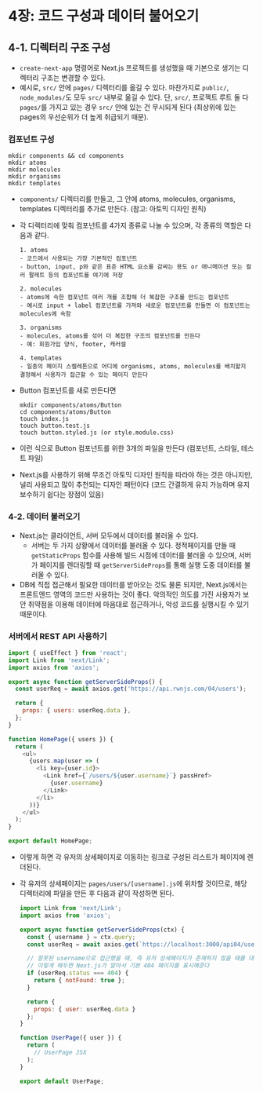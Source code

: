 # 4장: 코드 구성과 데이터 불어오기

## 4-1. 디렉터리 구조 구성

- `create-next-app` 명령어로 Next.js 프로젝트를 생성했을 때 기본으로 생기는 디렉터리 구조는 변경할 수 있다.
- 예시로, `src/` 안에 `pages/` 디렉터리를 옮길 수 있다. 마찬가지로 `public/`, `node_modules/`도 모두 `src/` 내부로 옮길 수 있다. 단, `src/`, 프로젝트 루트 둘 다 `pages/`를 가지고 있는 경우 `src/` 안에 있는 건 무시되게 된다 (최상위에 있는 pages의 우선순위가 더 높게 취급되기 때문).

### 컴포넌트 구성

```
mkdir components && cd components
mkdir atoms
mkdir molecules
mkdir organisms
mkdir templates
```

- `components/` 디렉터리를 만들고, 그 안에 atoms, molecules, organisms, templates 디렉터리를 추가로 만든다. (참고: 아토믹 디자인 원칙)
- 각 디렉터리에 맞춰 컴포넌트를 4가지 종류로 나눌 수 있으며, 각 종류의 역할은 다음과 같다.

  ```
  1. atoms
  - 코드에서 사용되는 가장 기본적인 컴포넌트
  - button, input, p와 같은 표준 HTML 요소를 감싸는 용도 or 애니메이션 또는 컬러 팔레트 등의 컴포넌트를 여기에 저장

  2. molecules
  - atoms에 속한 컴포넌트 여러 개를 조합해 더 복잡한 구조를 만드는 컴포넌트
  - 예시로 input + label 컴포넌트를 가져와 새로운 컴포넌트를 만들면 이 컴포넌트는 molecules에 속함

  3. organisms
  - molecules, atoms를 섞어 더 복잡한 구조의 컴포넌트를 만든다
  - 예: 회원가입 양식, footer, 캐러셀

  4. templates
  - 일종의 페이지 스켈레톤으로 어디에 organisms, atoms, molecules를 배치할지 결정해서 사용자가 접근할 수 있는 페이지 만든다
  ```

- Button 컴포넌트를 새로 만든다면

  ```
  mkdir components/atoms/Button
  cd components/atoms/Button
  touch index.js
  touch button.test.js
  touch button.styled.js (or style.module.css)
  ```

- 이런 식으로 Button 컴포넌트를 위한 3개의 파일을 만든다 (컴포넌트, 스타일, 테스트 파일)
- Next.js를 사용하기 위해 무조건 아토믹 디자인 원칙을 따라야 하는 것은 아니지만, 널리 사용되고 많이 추천되는 디자인 패턴이다 (코드 간결하게 유지 가능하며 유지 보수하기 쉽다는 장점이 있음)

### 4-2. 데이터 불러오기

- Next.js는 클라이언트, 서버 모두에서 데이터를 불러올 수 있다.
  - 서버는 두 가지 상황에서 데이터를 불러올 수 있다. 정적페이지를 만들 때 `getStaticProps` 함수를 사용해 빌드 시점에 데이터를 불러올 수 있으며, 서버가 페이지를 렌더링할 때 `getServerSideProps`를 통해 실행 도중 데이터를 불러올 수 있다.
- DB에 직접 접근해서 필요한 데이터를 받아오는 것도 물론 되지만, Next.js에서는 프론트엔드 영역의 코드만 사용하는 것이 좋다. 악의적인 의도를 가진 사용자가 보안 취약점을 이용해 데이터에 마음대로 접근하거나, 악성 코드를 실행시킬 수 있기 때문이다.

### 서버에서 REST API 사용하기

```js
import { useEffect } from 'react';
import Link from 'next/Link';
import axios from 'axios';

export async function getServerSideProps() {
  const userReq = await axios.get('https://api.rwnjs.com/04/users');

  return {
    props: { users: userReq.data },
  };
}

function HomePage({ users }) {
  return (
    <ul>
      {users.map(user => (
        <li key={user.id}>
          <Link href={`/users/${user.username}`} passHref>
            {user.username}
          </Link>
        </li>
      ))}
    </ul>
  );
}

export default HomePage;
```

- 이렇게 하면 각 유저의 상세페이지로 이동하는 링크로 구성된 리스트가 페이지에 렌더된다.
- 각 유저의 상세페이지는 `pages/users/[username].js`에 위차할 것이므로, 해당 디렉터리에 파일을 만든 후 다음과 같이 작성하면 된다.

  ```js
  import Link from 'next/Link';
  import axios from 'axios';

  export async function getServerSideProps(ctx) {
    const { username } = ctx.query;
    const userReq = await axios.get(`https://localhost:3000/api04/users/${username}`);

    // 잘못된 username으로 접근했을 때, 즉 유저 상세페이지가 존재하지 않을 때를 대비하는 코드
    // 이렇게 해두면 Next.js가 알아서 기본 404 페이지를 표시해준다
    if (userReq.status === 404) {
      return { notFound: true };
    }

    return {
      props: { user: userReq.data }
    };
  }

  function UserPage({ user }) {
    return (
      // UserPage JSX
    );
  }

  export default UserPage;
  ```

